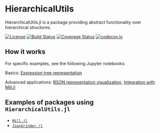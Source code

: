 # HierarchicalUtils
HierarchicalUtils.jl is a package providing abstract functionality over hierarchical structures.

[![License](https://img.shields.io/badge/License-MIT-blue.svg)](https://github.com/CTUAvastLab/HierarchicalUtils.jl/blob/master/LICENSE)
[![Build Status](https://github.com/CTUAvastLab/HierarchicalUtils.jl/workflows/CI/badge.svg)](https://github.com/CTUAvastLab/HierarchicalUtils.jl/actions?query=workflow%3ACI)
[![Coverage Status](https://coveralls.io/repos/github/CTUAvastLab/HierarchicalUtils.jl/badge.svg?branch=master)](https://coveralls.io/github/CTUAvastLab/HierarchicalUtils.jl?branch=master)
[![codecov.io](http://codecov.io/github/CTUAvastLab/HierarchicalUtils.jl/coverage.svg?branch=master)](http://codecov.io/github/CTUAvastLab/HierarchicalUtils.jl?branch=master)

## How it works

For specific examples, see the following Jupyter notebooks:

Basics: [Expression tree representation](https://github.com/CTUAvastLab/HierarchicalUtils.jl/blob/master/examples/expression_tree.ipynb)

Advanced applications: [BSON representation visualization](https://github.com/CTUAvastLab/HierarchicalUtils.jl/blob/master/examples/visualizations.ipynb), 
[Integration with Mill.jl](https://github.com/CTUAvastLab/HierarchicalUtils.jl/blob/master/examples/mill_integration.ipynb)

## Examples of packages using `HierarchicalUtils.jl`

* [`Mill.jl`](https://github.com/CTUAvastLab/Mill.jl)
* [`JsonGrinder.jl`](https://github.com/CTUAvastLab/JsonGrinder.jl)
